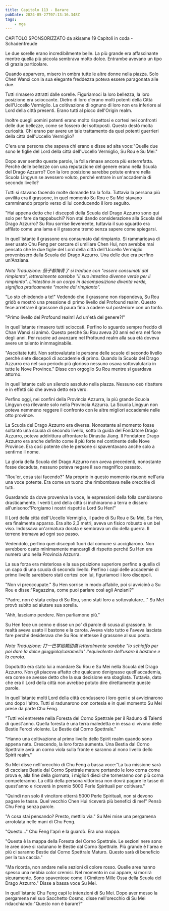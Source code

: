 ```yaml
---
title: Capitolo 113 - Barare
pubDate: 2024-05-27T07:13:16.348Z
tags:
    - mga
---
```



CAPITOLO SPONSORIZZATO da akisame
19 Capitoli in coda
-Schadenfreude




Le due sorelle erano incredibilmente belle. La più grande era affascinante mentre quella più piccola sembrava molto dolce. Entrambe avevano un tipo di grazia particolare.


Quando apparvero, misero in ombra tutte le altre donne nella piazza. Solo Chen Wanxi con la sua elegante freddezza poteva essere paragonata alle due.


Tutti rimasero attratti dalle sorelle. Figuriamoci la loro bellezza, la loro posizione era scioccante. Dietro di loro c'erano molti potenti della Città dell'Uccello Vermiglio. La coltivazione di ognuno di loro non era inferiore ai Lord della città presenti. Erano tutti al picco dell'Origin realm.


Inoltre quegli uomini potenti erano molto rispettosi e cortesi nei confronti delle due bellezze, come se fossero dei sottoposti. Questo destò molta curiosità. Chi erano per avere un tale trattamento da quei potenti guerrieri della città dell'Uccello Vermiglio?


C'era una persona che sapeva chi erano e disse ad alta voce:"Quelle due sono le figlie del Lord della città dell'Uccello Vermiglio, Su Rou e Su Mei."


Dopo aver sentito queste parole, la folla rimase ancora più esterrefatta. Perché delle bellezze con una reputazione del genere erano nella Scuola del Drago Azzurro? Con la loro posizione sarebbe potute entrare nella Scuola Lingyun se avessero voluto, perché entrare in un'accademia di secondo livello?


Tutti si stavano facendo molte domande tra la folla. Tuttavia la persona più avvilita era il grassone, in quel momento Su Rou e Su Mei stavano camminando proprio verso di lui conducendo il loro seguito.


"Hai appena detto che i discepoli della Scuola del Drago Azzurro sono qui solo per fare da tappabuchi? Non stai dando considerazione alla Scuola del Drago Azzurro? Su Rou sorrise lievemente, tuttavia il suo sguardo era affilato come una lama e il grassone tremò senza sapere come spiegarsi.


In quell'istante il grassone era consumato dal rimpianto. Si rammaricava di aver usato Chu Feng per cercare di umiliare Chen Hui, non avrebbe mai pensato che le due figlie del Lord della città dell'Uccello Vermiglio provenissero dalla Scuola del Drago Azzurro. Una delle due era perfino un'Anziana.


<em>Nota Traduzione: 肠子都悔青了 si traduce con "essere consumati dal rimpianto", letteralmente sarebbe "il suo intestino divenne verde per il rimpianto". L'intestino in un corpo in decomposizione diventa verde, significa praticamente "morire dal rimpianto".</em>


"Lo sto chiedendo a te!" Vedendo che il grassone non rispondeva, Su Rou gridò e mostrò una pressione di primo livello del Profound realm. Questo fece arretrare il grassone di paura fino a cadere sul posteriore con un tonfo.


"Primo livello del Profound realm! Ad un'età del genere?!"


In quell'istante rimasero tutti scioccati. Perfino lo sguardo sempre freddo di Chan Wanxi si animò. Questo perché Su Rou aveva 20 anni ed era nel fiore degli anni. Per ruscire ad avanzare nel Profound realm alla sua età doveva avere un talento inimmaginabile.


"Ascoltate tutti. Non sottovalutate le persone delle scuole di secondo livello perché siete discepoli di accademie di primo. Quando la Scuola del Drago Azzurro era nel suo periodo più glorioso nessuno osava sottovalutarla in tutte le Nove Province." Disse con orgoglio Su Rou mentre si guardava attorno.


In quell'istante calò un silenzio assoluto nella piazza. Nessuno osò ribattere e in effetti ciò che aveva detto era vero.


Perfino oggi, nei confini della Provincia Azzurra, la più grande Scuola Lingyun era rilevante solo nella Provincia Azzurra. La Scuola Lingyun non poteva nemmeno reggere il confronto con le altre migliori accademie nelle otto province.


La Scuola del Drago Azzurro era diversa. Nonostante al momento fosse soltanto una scuola di secondo livello, sotto la guida del Fondatore Drago Azzurro, poteva addirittura affrontare la Dinastia Jiang. Il Fondatore Drago Azzurro era anche definito come il più forte nel continente delle Nove Province. Era così potente che le persone si spaventavano anche solo a sentirne il nome.


La gloria della Scuola del Drago Azzurro non aveva precedenti, nonostante fosse decaduta, nessuno poteva negare il suo magnifico passato.


"Rou'er, cosa stai facendo?" Ma proprio in questo momento risuonò nell'aria una voce potente.
Era come un tuono che rimbombava nelle orecchie di tutti.


Guardando da dove proveniva la voce, le espressioni della folla cambiarono drasticamente. I venti Lord della città si inchinarono a terra e dissero all'unisono:"Porgiamo i nostri rispetti a Lord Su Hen!"


Il Lord della città dell'Uccello Vermiglio, il padre di Su Rou e Su Mei, Su Hen, era finalmente apparso. Era alto 2,3 metri, aveva un fisico robusto e un bel viso. Indossava un'armatura dorata e sembrava un dio della guerra. Il terreno tremava ad ogni suo passo.


Vedendolo, perfino quei discepoli fuori dal comune si accigliarono. Non avrebbero osato minimamente mancargli di rispetto perché Su Hen era numero uno nella Provincia Azzurra.


La sua forza era misteriosa e la sua posizione superiore perfino a quella di un capo di una scuola di secondo livello. Perfino i capi delle accademie di primo livello sarebbero stati cortesi con lui, figuriamoci i loro discepoli.


"Non vi preoccupate." Su Hen sorrise in modo affabile, poi si avvicinò a Su Rou e disse:"Ragazzina, come puoi parlare così agli Anziani?"


"Padre, non è stata colpa di Su Rou, sono stati loro a sottovalutare..." Su Mei provò subito ad aiutare sua sorella.


"Ahh, lasciamo perdere. Non parliamone più."


Su Hen fece un cenno e disse un po' di parole di scusa al grassone. In realtà aveva usato il bastone e la carota. Aveva visto tutto e l'aveva lasciata fare perché desiderava che Su Rou mettesse il grassone al suo posto.


<em>Nota Traduzione: 打一巴掌給顆甜棗 letteralmente sarebbe "lo schiaffo per poi dare la dolce giuggiola/caramella" l'equivalente dell'usare il bastone e la carota.</em>


Dopotutto era stato lui a mandare Su Rou e Su Mei nella Scuola del Drago Azzurro. Non gli piaceva affatto che qualcuno denigrasse quell'accademia, era come se avesse detto che la sua decisione era sbagliata. Tuttavia, dato che era il Lord della città non avrebbe potuto dire direttamente queste parole.


In quell'istante molti Lord della città condussero i loro geni e si avvicinarono uno dopo l'altro. Tutti si radunarono con cortesia e in quel momento Su Mei prese da parte Chu Feng.


"Tutti voi entrerete nella Foresta del Corno Spettrale per il Raduno di Talenti di quest'anno. Quella foresta è una terra maledetta e in essa ci vivono delle Bestie Feroci violente. Le Bestie dal Corno Spettrale."


"Hanno una coltivazione al primo livello dello Spirit realm quando sono appena nate. Crescendo, la loro forza aumenta. Una Bestia dal Corno Spettrale avrà un corno viola sulla fronte e saranno al nono livello dello Spirit realm."


Su Mei disse nell'orecchio di Chu Feng a bassa voce:"La tua missione sarà di cacciare Bestie dal Corno Spettrale mature portando le loro corna come prova e, alla fine della giornata, i migliori dieci che torneranno con più corna competeranno. La città della persona vittoriosa non dovrà pagare le tasse di quest'anno e riceverà in premio 5000 Perle Spirituali per coltivare."


"Quindi non solo il vincitore otterrà 5000 Perle Spirituali, non si devono pagare le tasse. Quel vecchio Chen Hui riceverà più benefici di me!" Pensò Chu Feng senza parole.


"A cosa stai pensando? Presto, mettilo via." Su Mei mise una pergamena arrotolata nelle mani di Chu Feng.


"Questo..." Chu Feng l'aprì e la guardò. Era una mappa.


"Questa è la mappa della Foresta del Corno Spettrale. Le sezioni nere sono le aree dove si radunano le Bestie dal Corno Spettrale. Più grande è l'area e più ci saranno Bestie dal Corno Spettrale Maturo. Questo sarà di beneficio per la tua caccia."


"Ma ricorda, non andare nelle sezioni di colore rosso. Quelle aree hanno spesso una nebbia color cremisi. Nel momento in cui appare, si morirà sicuramente. Sono spaventose come il Cimitero Mille Ossa della Scuola del Drago Azzurro." Disse a bassa voce Su Mei.


In quell'istante Chu Feng capì le intenzioni di Su Mei. Dopo aver messo la pergamena nel suo Sacchetto Cosmo, disse nell'orecchio di Su Mei ridacchiando:"Questo non è barare?"





